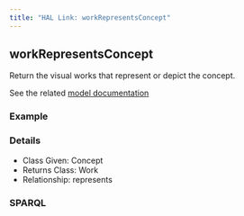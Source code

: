 ```yaml
---
title: "HAL Link: workRepresentsConcept"
---
```


## workRepresentsConcept

Return the visual works that represent or depict the concept.

See the related [model documentation](/model/object/aboutness/#depiction)

### Example




### Details

* Class Given: Concept
* Returns Class: Work
* Relationship: represents


### SPARQL
```

```

